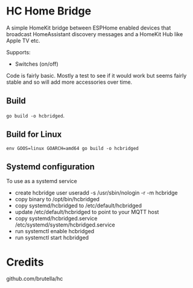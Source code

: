 # HC Home Bridge

A simple HomeKit bridge between ESPHome enabled devices that broadcast HomeAssistant discovery messages and a HomeKit Hub like Apple TV etc.

Supports:
 - Switches (on/off)
 
Code is fairly basic. Mostly a test to see if it would work but seems fairly stable and so will add more accessories over time.

## Build
`go build -o hcbridged`.

## Build for Linux
`env GOOS=linux GOARCH=amd64 go build -o hcbridged`

## Systemd configuration
To use as a systemd service
 - create hcbridge user useradd -s /usr/sbin/nologin -r -m hcbridge
 - copy binary to /opt/bin/hcbridged
 - copy systemd/hcbridged to /etc/default/hcbridged
 - update /etc/default/hcbridged to point to your MQTT host
 - copy systemd/hcbridged.service /etc/systemd/system/hcbridged.service
 - run systemctl enable hcbridged
 - run systemctl start hcbridged

# Credits
github.com/brutella/hc